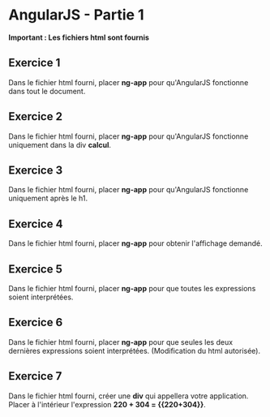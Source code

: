 # AngularJS - Partie 1

**Important : Les fichiers html sont fournis**

## Exercice 1
Dans le fichier html fourni, placer **ng-app** pour qu'AngularJS fonctionne dans tout le document.

## Exercice 2
Dans le fichier html fourni, placer **ng-app** pour qu'AngularJS fonctionne uniquement dans la div **calcul**.

## Exercice 3
Dans le fichier html fourni, placer **ng-app** pour qu'AngularJS fonctionne uniquement après le h1.

## Exercice 4
Dans le fichier html fourni, placer **ng-app** pour obtenir l'affichage demandé.

## Exercice 5
Dans le fichier html fourni, placer **ng-app** pour que toutes les expressions soient interprétées.

## Exercice 6
Dans le fichier html fourni, placer **ng-app** pour que seules les deux dernières expressions soient interprétées. (Modification du html autorisée).

## Exercice 7
Dans le fichier html fourni, créer une **div** qui appellera votre application. Placer à l'intérieur l'expression **220 + 304 = {{220+304}}**.
